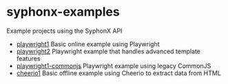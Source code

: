 # syphonx-examples
Example projects using the SyphonX API

* [playwright1](playwright1) Basic online example using Playwright
* [playwright2](playwright2) Playwright example that handles advanced template features
* [playwright1-commonjs](playwright1-commonjs) Playwright example using legacy CommonJS
* [cheerio1](cheerio1) Basic offline example using Cheerio to extract data from HTML
